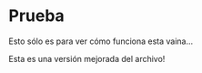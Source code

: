 # Prueba
Esto sólo es para ver cómo funciona esta vaina... 

Esta es una versión mejorada del archivo!
